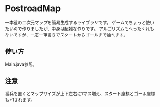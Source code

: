 PostroadMap
===========

一本道の二次元マップを簡易生成するライブラリです。
ゲームでちょっと使いたいので作りましたが、中身は超雑な作りです。
アルゴリズムもへったくれもないですが、一応一筆書きでスタートからゴールまで辿れます。

## 使い方

Main.java参照。

## 注意

番兵を置くとマップサイズが上下左右に1マス増え、スタート座標とゴール座標も+1されます。
